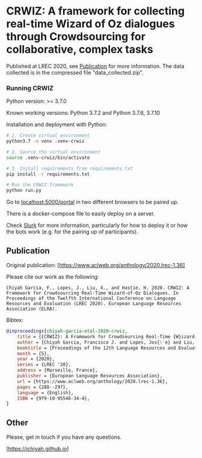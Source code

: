 CRWIZ: A framework for collecting real-time Wizard of Oz dialogues through Crowdsourcing for collaborative, complex tasks
==============================================================================

Published at LREC 2020, see [Publication] for more information. The data collected is in the compressed file "data_collected.zip".


### Running CRWIZ

Python version: >= 3.7.0

Known working versions: Python 3.7.2 and Python 3.7.6, 3.7.10

Installation and deployment with Python:

```bash
# 1. Create virtual environment
python3.7 -m venv .venv-crwiz

# 2. Source the virtual environment
source .venv-crwiz/bin/activate

# 3. Install requirements from requirements.txt
pip install -r requirements.txt

# Run the CRWIZ framework
python run.py
```

Go to [localhost:5000/portal] in two different browsers to be paired up.


There is a docker-compose file to easily deploy on a server.


Check [Slurk] for more information, particularly for how to deploy it or how the bots work (e.g. for the pairing up of participants).


## Publication

Original publication: [https://www.aclweb.org/anthology/2020.lrec-1.36]

Please cite our work as the following:

    Chiyah Garcia, F., Lopes, J., Liu, X., and Hastie, H. 2020. CRWIZ: A Framework for Crowdsourcing Real-Time Wizard-of-Oz Dialogues. In Proceedings of the Twelfth International Conference on Language Resources and Evaluation (LREC 2020). European Language Resources Association (ELRA).

Bibtex:

```bibtex
@inproceedings{chiyah-garcia-etal-2020-crwiz,
    title = {{CRWIZ}: A Framework for Crowdsourcing Real-Time {W}izard-of-{O}z Dialogues},
    author = {Chiyah Garcia, Francisco J. and Lopes, Jos{\'e} and Liu, Xingkun and Hastie, Helen},
    booktitle = {Proceedings of the 12th Language Resources and Evaluation Conference},
    month = {5},
    year = {2020},
    series = {LREC '20},
    address = {Marseille, France},
    publisher = {European Language Resources Association},
    url = {https://www.aclweb.org/anthology/2020.lrec-1.36},
    pages = {288--297},
    language = {English},
    ISBN = {979-10-95546-34-4},
}

```

## Other

Please, get in touch if you have any questions.

[https://jchiyah.github.io]


[Slurk]: https://clp-research.github.io/slurk/slurk_about.html#slurk-about
[localhost:5000/portal]: http://localhost:5000/portal
[publication]: #Publication
[https://jchiyah.github.io]: https://jchiyah.github.io
